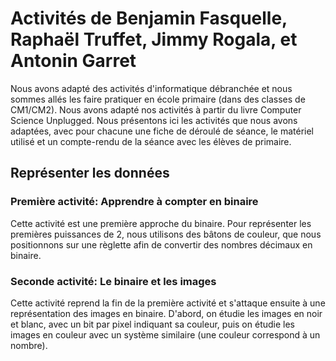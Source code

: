 # Activités de Benjamin Fasquelle, Raphaël Truffet, Jimmy Rogala, et Antonin Garret

Nous avons adapté des activités d'informatique débranchée et nous sommes allés les faire pratiquer en école primaire (dans des classes de CM1/CM2). Nous avons adapté nos activités à partir du livre Computer Science Unplugged. Nous présentons ici les activités que nous avons adaptées, avec pour chacune une fiche de déroulé de séance, le matériel utilisé et un compte-rendu de la séance avec les élèves de primaire.


## Représenter les données

### Première activité: Apprendre à compter en binaire

Cette activité est une première approche du binaire. Pour représenter les premières puissances de 2, nous utilisons des bâtons de couleur, que nous positionnons sur une règlette afin de convertir des nombres décimaux en binaire.

### Seconde activité: Le binaire et les images

Cette activité reprend la fin de la première activité et s'attaque ensuite à une représentation des images en binaire. D'abord, on étudie les images en noir et blanc, avec un bit par pixel indiquant sa couleur, puis on étudie les images en couleur avec un système similaire (une couleur correspond à un nombre).
